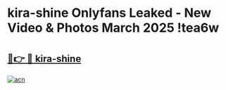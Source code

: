 # kira-shine Onlyfans Leaked - New Video & Photos March 2025 !tea6w

# <h2><a href="https://m9489i.iuczelnia.edu.pl?title=kira-shine&ref=tea6w">🔗👉 🔴 kira-shine</a></h2>

[![acn](https://github.com/user-attachments/assets/0f9c940e-d8b0-45ae-aac7-cd30a18b3e1c)](https://m9489i.iuczelnia.edu.pl?title=kira-shine&ref=tea6w)

